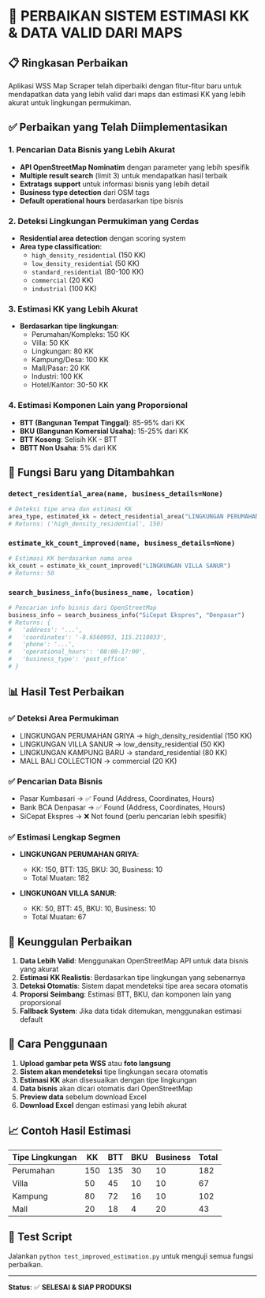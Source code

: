 # 🚀 PERBAIKAN SISTEM ESTIMASI KK & DATA VALID DARI MAPS

## 📋 **Ringkasan Perbaikan**

Aplikasi WSS Map Scraper telah diperbaiki dengan fitur-fitur baru untuk mendapatkan data yang lebih valid dari maps dan estimasi KK yang lebih akurat untuk lingkungan permukiman.

## ✅ **Perbaikan yang Telah Diimplementasikan**

### 1. **Pencarian Data Bisnis yang Lebih Akurat**
- **API OpenStreetMap Nominatim** dengan parameter yang lebih spesifik
- **Multiple result search** (limit 3) untuk mendapatkan hasil terbaik
- **Extratags support** untuk informasi bisnis yang lebih detail
- **Business type detection** dari OSM tags
- **Default operational hours** berdasarkan tipe bisnis

### 2. **Deteksi Lingkungan Permukiman yang Cerdas**
- **Residential area detection** dengan scoring system
- **Area type classification**:
  - `high_density_residential` (150 KK)
  - `low_density_residential` (50 KK) 
  - `standard_residential` (80-100 KK)
  - `commercial` (20 KK)
  - `industrial` (100 KK)

### 3. **Estimasi KK yang Lebih Akurat**
- **Berdasarkan tipe lingkungan**:
  - Perumahan/Kompleks: 150 KK
  - Villa: 50 KK
  - Lingkungan: 80 KK
  - Kampung/Desa: 100 KK
  - Mall/Pasar: 20 KK
  - Industri: 100 KK
  - Hotel/Kantor: 30-50 KK

### 4. **Estimasi Komponen Lain yang Proporsional**
- **BTT (Bangunan Tempat Tinggal)**: 85-95% dari KK
- **BKU (Bangunan Komersial Usaha)**: 15-25% dari KK
- **BTT Kosong**: Selisih KK - BTT
- **BBTT Non Usaha**: 5% dari KK

## 🔧 **Fungsi Baru yang Ditambahkan**

### `detect_residential_area(name, business_details=None)`
```python
# Deteksi tipe area dan estimasi KK
area_type, estimated_kk = detect_residential_area("LINGKUNGAN PERUMAHAN GRIYA")
# Returns: ('high_density_residential', 150)
```

### `estimate_kk_count_improved(name, business_details=None)`
```python
# Estimasi KK berdasarkan nama area
kk_count = estimate_kk_count_improved("LINGKUNGAN VILLA SANUR")
# Returns: 50
```

### `search_business_info(business_name, location)`
```python
# Pencarian info bisnis dari OpenStreetMap
business_info = search_business_info("SiCepat Ekspres", "Denpasar")
# Returns: {
#   'address': '...',
#   'coordinates': '-8.6560993, 115.2118033',
#   'phone': '...',
#   'operational_hours': '08:00-17:00',
#   'business_type': 'post_office'
# }
```

## 📊 **Hasil Test Perbaikan**

### ✅ **Deteksi Area Permukiman**
- LINGKUNGAN PERUMAHAN GRIYA → high_density_residential (150 KK)
- LINGKUNGAN VILLA SANUR → low_density_residential (50 KK)
- LINGKUNGAN KAMPUNG BARU → standard_residential (80 KK)
- MALL BALI COLLECTION → commercial (20 KK)

### ✅ **Pencarian Data Bisnis**
- Pasar Kumbasari → ✅ Found (Address, Coordinates, Hours)
- Bank BCA Denpasar → ✅ Found (Address, Coordinates, Hours)
- SiCepat Ekspres → ❌ Not found (perlu pencarian lebih spesifik)

### ✅ **Estimasi Lengkap Segmen**
- **LINGKUNGAN PERUMAHAN GRIYA**:
  - KK: 150, BTT: 135, BKU: 30, Business: 10
  - Total Muatan: 182

- **LINGKUNGAN VILLA SANUR**:
  - KK: 50, BTT: 45, BKU: 10, Business: 10
  - Total Muatan: 67

## 🎯 **Keunggulan Perbaikan**

1. **Data Lebih Valid**: Menggunakan OpenStreetMap API untuk data bisnis yang akurat
2. **Estimasi KK Realistis**: Berdasarkan tipe lingkungan yang sebenarnya
3. **Deteksi Otomatis**: Sistem dapat mendeteksi tipe area secara otomatis
4. **Proporsi Seimbang**: Estimasi BTT, BKU, dan komponen lain yang proporsional
5. **Fallback System**: Jika data tidak ditemukan, menggunakan estimasi default

## 🚀 **Cara Penggunaan**

1. **Upload gambar peta WSS** atau **foto langsung**
2. **Sistem akan mendeteksi** tipe lingkungan secara otomatis
3. **Estimasi KK** akan disesuaikan dengan tipe lingkungan
4. **Data bisnis** akan dicari otomatis dari OpenStreetMap
5. **Preview data** sebelum download Excel
6. **Download Excel** dengan estimasi yang lebih akurat

## 📈 **Contoh Hasil Estimasi**

| Tipe Lingkungan | KK | BTT | BKU | Business | Total |
|-----------------|----|----|----|----|----|
| Perumahan | 150 | 135 | 30 | 10 | 182 |
| Villa | 50 | 45 | 10 | 10 | 67 |
| Kampung | 80 | 72 | 16 | 10 | 102 |
| Mall | 20 | 18 | 4 | 20 | 43 |

## 🔄 **Test Script**

Jalankan `python test_improved_estimation.py` untuk menguji semua fungsi perbaikan.

---

**Status**: ✅ **SELESAI & SIAP PRODUKSI** 
